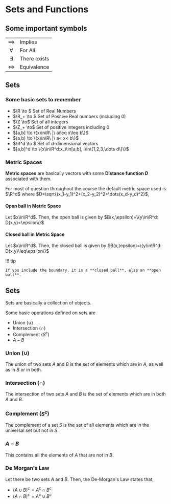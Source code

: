 # Sets and Functions

## Some important symbols

|                   |              |
| :---------------: | ------------ |
|    $\implies$     | Implies      |
|     $\forall$     | For All      |
|     $\exists$     | There exists |
| $\Leftrightarrow$ | Equivalence  |

## Sets

### Some basic sets to remember

- $\R \to $ Set of Real Numbers
- $\R_+ \to $ Set of Positive Real numbers (including $0$)
- $\Z \to$ Set of all integers
- $\Z_+ \to$ Set of positive integers including $0$
- $[a,b] \to \{x\in\R\ |\ a\leq x\leq b\}$
- $(a,b) \to \{x\in\R\ |\ a< x< b\}$
- $\R^d \to $  Set of $d$-dimensional vectors
- $[a,b]^d \to \{x\in\R^d:x_i\in[a,b], i\in\{1,2,3,\dots d\}\}$

### Metric Spaces

**Metric spaces** are basically vectors with some **Distance function $D$** associated with them.

For most of question throughout the course the default metric space used is $\R^d$ where $D=\sqrt{(x_1-y_1)^2+(x_2-y_2)^2+\dots(x_d-y_d)^2}$,

#### Open ball in Metric Space

Let $x\in\R^d$. Then, the open ball is given by $B(x,\epsilon)=\{y\in\R^d: D(x,y)<\epsilon\}$

#### Closed ball in Metric Space

Let $x\in\R^d$. Then, the closed ball is given by $B(x,\epsilon)=\{y\in\R^d: D(x,y)\leq\epsilon\}$

!!! tip

    If you include the boundary, it is a **closed ball**, else an **open ball**.

## Sets

Sets are basically a collection of objects.

Some basic operations defined on sets are

- Union ($\cup$)
- Intersection ($\cap$)
- Complement ($S^{c}$)
- $A-B$

### Union ($\cup$)

The union of two sets $A$ and $B$ is the set of elements which are in $A$, as well as in $B$ or in both.

### Intersection ($\cap$)

The intersection of two sets $A$ and $B$ is the set of elements which are in both $A$ and $B$.

### Complement ($S^{c}$)

The complement of a set $S$ is the set of all elements which are in the universal set but not in $S$.

### $A-B$

This contains all the elements of $A$ that are not in $B$.

### De Morgan's Law

Let there be two sets $A$ and $B$. Then, the De-Morgan's Law states that,

- $(A\cup B)^{c}=A^c\cap B^c$
- $(A\cap B)^{c}=A^c\cup B^c$
